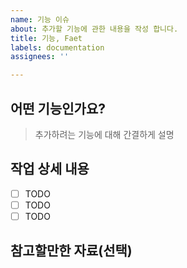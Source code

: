 ```yaml
---
name: 기능 이슈
about: 추가할 기능에 관한 내용을 작성 합니다.
title: 기능, Faet
labels: documentation
assignees: ''

---
```


## 어떤 기능인가요?

> 추가하려는 기능에 대해 간결하게 설명

## 작업 상세 내용

- [ ] TODO
- [ ] TODO
- [ ] TODO

## 참고할만한 자료(선택)
